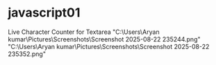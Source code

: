 # javascript01
Live Character Counter for Textarea
"C:\Users\Aryan kumar\Pictures\Screenshots\Screenshot 2025-08-22 235244.png"
"C:\Users\Aryan kumar\Pictures\Screenshots\Screenshot 2025-08-22 235352.png"
